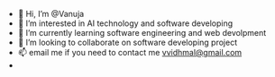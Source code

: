 - 👋 Hi, I’m @Vanuja
- 👀 I’m interested in AI technology and software developing
- 🌱 I’m currently learning software engineering and web devolpment
- 💞️ I’m looking to collaborate on software developing project
- 📫 email me if you need to contact me vvidhmal@gmail.com
- 


<!---
Vanuja06/Vanuja06 is a ✨ special ✨ repository because its `README.md` (this file) appears on your GitHub profile.
You can click the Preview link to take a look at your changes.
--->
